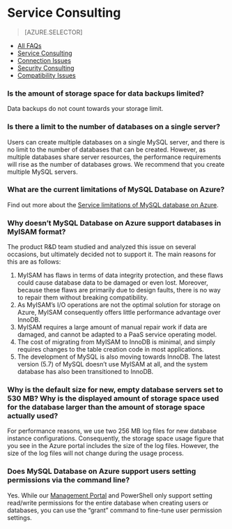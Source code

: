 <properties linkid="" urlDisplayName="" pageTitle="MySQL Service Questions – Microsoft Azure Cloud" metaKeywords="Azure Cloud, technical documentation, documents and resources, MySQL, database, FAQ, Azure MySQL, MySQL PaaS, Azure MySQL PaaS, Azure MySQL Service, Azure RDS" description="Provides quick answers for common technical questions encountered by users when using MySQL Database on Azure. Contact technical support if you have any further questions." metaCanonical="" services="MySQL" documentationCenter="Services" title="" authors="" solutions="" manager="" editor="" />

<tags ms.service="mysql" ms.date="" wacn.date="11/25/2015"/>

# Service Consulting
> [AZURE.SELECTOR]
- [All FAQs](/documentation/articles/mysql-database-tech-faq)
- [Service Consulting](/documentation/articles/mysql-database-serviceinquiry)
- [Connection Issues](/documentation/articles/mysql-database-connectioninquiry)
- [Security Consulting](/documentation/articles/mysql-database-securityinquiry)
- [Compatibility Issues](/documentation/articles/mysql-database-compatibilityinquiry)

### **Is the amount of storage space for data backups limited?**
  
Data backups do not count towards your storage limit.

### **Is there a limit to the number of databases on a single server?**

Users can create multiple databases on a single MySQL server, and there is no limit to the number of databases that can be created. However, as multiple databases share server resources, the performance requirements will rise as the number of databases grows. We recommend that you create multiple MySQL servers.
	
### **What are the current limitations of MySQL Database on Azure?**
	
Find out more about the [Service limitations of MySQL database on Azure](/documentation/articles/mysql-database-operation-limitation/).

### **Why doesn’t MySQL Database on Azure support databases in MyISAM format?**

The product R&D team studied and analyzed this issue on several occasions, but ultimately decided not to support it. The main reasons for this are as follows:

1. MyISAM has flaws in terms of data integrity protection, and these flaws could cause database data to be damaged or even lost. Moreover, because these flaws are primarily due to design faults, there is no way to repair them without breaking compatibility.
2. As MyISAM’s I/O operations are not the optimal solution for storage on Azure, MyISAM consequently offers little performance advantage over InnoDB.
3. MyISAM requires a large amount of manual repair work if data are damaged, and cannot be adapted to a PaaS service operating model.
4. The cost of migrating from MyISAM to InnoDB is minimal, and simply requires changes to the table creation code in most applications.
5. The development of MySQL is also moving towards InnoDB. The latest version (5.7) of MySQL doesn’t use MyISAM at all, and the system database has also been transitioned to InnoDB.

### **Why is the default size for new, empty database servers set to 530 MB? Why is the displayed amount of storage space used for the database larger than the amount of storage space actually used?**
	
For performance reasons, we use two 256 MB log files for new database instance configurations. Consequently, the storage space usage figure that you see in the Azure portal includes the size of the log files. However, the size of the log files will not change during the usage process.
	
### **Does MySQL Database on Azure support users setting permissions via the command line?**

Yes. While our [Management Portal](https://manage.windowsazure.cn/) and PowerShell only support setting read/write permissions for the entire database when creating users or databases, you can use the “grant” command to fine-tune user permission settings.

<!---HONumber=Acom_0104_2016_MySql-->